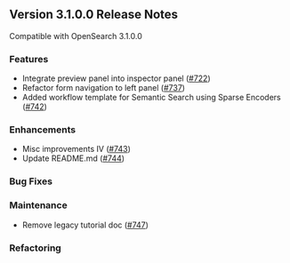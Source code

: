 ## Version 3.1.0.0 Release Notes

Compatible with OpenSearch 3.1.0.0

### Features
- Integrate preview panel into inspector panel ([#722](https://github.com/opensearch-project/dashboards-flow-framework/pull/722))
- Refactor form navigation to left panel ([#737](https://github.com/opensearch-project/dashboards-flow-framework/pull/737))
- Added workflow template for Semantic Search using Sparse Encoders ([#742](https://github.com/opensearch-project/dashboards-flow-framework/pull/742))

### Enhancements
- Misc improvements IV ([#743](https://github.com/opensearch-project/dashboards-flow-framework/pull/743))
- Update README.md ([#744](https://github.com/opensearch-project/dashboards-flow-framework/pull/744))

### Bug Fixes

### Maintenance
- Remove legacy tutorial doc ([#747](https://github.com/opensearch-project/dashboards-flow-framework/pull/747))

### Refactoring
